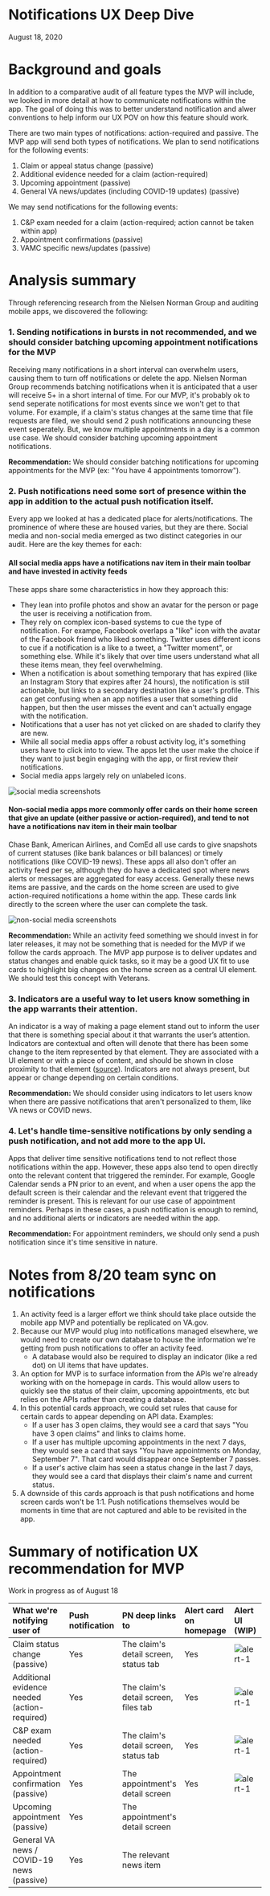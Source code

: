 # Notifications UX Deep Dive

August 18, 2020

# Background and goals
In addition to a comparative audit of all feature types the MVP will include, we looked in more detail at how to communicate notifications within the app. The goal of doing this was to better understand notification and alwer conventions to help inform our UX POV on how this feature should work.

There are two main types of notifications: action-required and passive. The MVP app will send both types of notifications. We plan to send notifications for the following events:
1. Claim or appeal status change (passive)
2. Additional evidence needed for a claim (action-required)
3. Upcoming appointment (passive)
4. General VA news/updates (including COVID-19 updates) (passive)

We may send notifications for the following events:
1. C&P exam needed for a claim (action-required; action cannot be taken within app)
2. Appointment confirmations (passive)
3. VAMC specific news/updates (passive)

# Analysis summary

Through referencing research from the Nielsen Norman Group and auditing mobile apps, we discovered the following:

### 1. Sending notifications in bursts in not recommended, and we should consider batching upcoming appointment notifications for the MVP 
Receiving many notifications in a short interval can overwhelm users, causing them to turn off notifications or delete the app. Nielsen Norman Group recommends batching notifications when it is anticipated that a user will receive 5+ in a short internal of time. For our MVP, it's probably ok to send seperate notifications for most events since we won't get to that volume. For example, if a claim's status changes at the same time that file requests are filed, we should send 2 push notifications announcing these event seperately. But, we know multiple appointments in a day is a common use case. We should consider batching upcoming appointment notifications. 

**Recommendation:** We should consider batching notifications for upcoming appointments for the MVP (ex: "You have 4 appointments tomorrow"). 


### 2. Push notifications need some sort of presence within the app in addition to the actual push notification itself. 
Every app we looked at has a dedicated place for alerts/notifications. The prominence of where these are housed varies, but they are there. Social media and non-social media emerged as two distinct categories in our audit. Here are the key themes for each:

#### All social media apps have a notifications nav item in their main toolbar and have invested in activity feeds
These apps share some characteristics in how they approach this: 
- They lean into profile photos and show an avatar for the person or page the user is receiving a notification from.
- They rely on complex icon-based systems to cue the type of notification. For exampe, Facebook overlaps a "like" icon with the avatar of the Facebook friend who liked something. Twitter uses different icons to cue if a notification is a like to a tweet, a "Twitter moment", or something else. While it's likely that over time users understand what all these items mean, they feel overwhelming. 
- When a notification is about something temporary that has expired (like an Instagram Story that expires after 24 hours), the notification is still actionable, but links to a secondary destination like a user's profile. This can get confusing when an app notifies a user that something did happen, but then the user misses the event and can't actually engage with the notification.
- Notifications that a user has not yet clicked on are shaded to clarify they are new. 
- While all social media apps offer a robust activity log, it's something users have to click into to view. The apps let the user make the choice if they want to just begin engaging with the app, or first review their notifications.
- Social media apps largely rely on unlabeled icons.

![social media screenshots](https://github.com/department-of-veterans-affairs/va.gov-team/blob/master/products/va-mobile-app/ux-research/comparative-feature-analysis/screenshots/notifications-activity-audit-social-media.png)

#### Non-social media apps more commonly offer cards on their home screen that give an update (either passive or action-required), and tend to not have a notifications nav item in their main toolbar
Chase Bank, American Airlines, and ComEd all use cards to give snapshots of current statuses (like bank balances or bill balances) or timely notifications (like COVID-19 news). These apps all also don't offer an activity feed per se, although they do have a dedicated spot where news alerts or messages are aggregated for easy access. Generally these news items are passive, and the cards on the home screen are used to give action-required notifications a home within the app. These cards link directly to the screen where the user can complete the task. 

![non-social media screenshots](https://github.com/department-of-veterans-affairs/va.gov-team/blob/master/products/va-mobile-app/ux-research/comparative-feature-analysis/screenshots/notifications-activity-audit-non-social-media.png)

**Recommendation:** While an activity feed something we should invest in for later releases, it may not be something that is needed for the MVP if we follow the cards approach. The MVP app purpose is to deliver updates and status changes and enable quick tasks, so it may be a good UX fit to use cards to highlight big changes on the home screen as a central UI element. We should test this concept with Veterans. 

### 3. Indicators are a useful way to let users know something in the app warrants their attention. 
An indicator is a way of making a page element stand out to inform the user that there is something special about it that warrants the user’s attention. Indicators are contextual and often will denote that there has been some change to the item represented by that element. They are associated with a UI element or with a piece of content, and should be shown in close proximity to that element ([source](https://www.nngroup.com/articles/indicators-validations-notifications/)). Indicators are not always present, but appear or change depending on certain conditions.

**Recommendation:** We should consider using indicators to let users know when there are passive notifications that aren't personalized to them, like VA news or COVID news. 

### 4. Let's handle time-sensitive notifications by only sending a push notification, and not add more to the app UI. 
Apps that deliver time sensitive notifications tend to not reflect those notifications within the app. However, these apps also tend to open directly onto the relevant content that triggered the reminder. For example, Google Calendar sends a PN prior to an event, and when a user opens the app the default screen is their calendar and the relevant event that triggered the reminder is present. This is relevant for our use case of appointment reminders. Perhaps in these cases, a push notification is enough to remind, and no additional alerts or indicators are needed within the app.

**Recommendation:** For appointment reminders, we should only send a push notification since it's time sensitive in nature.



# Notes from 8/20 team sync on notifications 
1. An activity feed is a larger effort we think should take place outside the mobile app MVP and potentially be replicated on VA.gov. 
2. Because our MVP would plug into notifications managed elsewhere, we would need to create our own database to house the information we're getting from push notifications to offer an activity feed.
      - A database would also be required to display an indicator (like a red dot) on UI items that have updates.
3. An option for MVP is to surface information from the APIs we're already working with on the homepage in cards. This would allow users to quickly see the status of their claim, upcoming appointments, etc but relies on the APIs rather than creating a database.
4. In this potential cards approach, we could set rules that cause for certain cards to appear depending on API data. Examples: 
    - If a user has 3 open claims, they would see a card that says "You have 3 open claims" and links to claims home.
    - If a user has multiple upcoming appointments in the next 7 days, they would see a card that says "You have appointments on Monday, September 7". That card would disappear once September 7 passes.
   - If a user's active claim has seen a status change in the last 7 days, they would see a card that displays their claim's name and current status. 
5. A downside of this cards approach is that push notifications and home screen cards won't be 1:1. Push notifications themselves would be moments in time that are not captured and able to be revisited in the app.


# Summary of notification UX recommendation for MVP 

Work in progress as of August 18

| What we're notifying user of  	|  Push notification 	|  PN deep links to |   Alert card on homepage	| Alert UI (WIP) |  Indicator 	|
|:---	|:---	|:---	|:---	|:---	|:---	
|  Claim status change (passive) 	|   Yes	|  The claim's detail screen, status tab  	| Yes	|  ![alert-1](https://github.com/department-of-veterans-affairs/va.gov-team/blob/master/products/va-mobile-app/ux-research/comparative-feature-analysis/screenshots/claim-status-change.png)|   |
|  Additional evidence needed (action-required)	|  Yes 	|  The claim's detail screen, files tab 	|   Yes	|  ![alert-1](https://github.com/department-of-veterans-affairs/va.gov-team/blob/master/products/va-mobile-app/ux-research/comparative-feature-analysis/screenshots/alert-card-1.png) 	| |
|  C&P exam needed (action-required)	|   Yes	|   The claim's detail screen, status tab	|   Yes	|  ![alert-1](https://github.com/department-of-veterans-affairs/va.gov-team/blob/master/products/va-mobile-app/ux-research/comparative-feature-analysis/screenshots/alert-card-2.png) 	| |
|  Appointment confirmation (passive) 	|  Yes 	|  The appointment's detail screen 	|  Yes 	|  ![alert-1](https://github.com/department-of-veterans-affairs/va.gov-team/blob/master/products/va-mobile-app/ux-research/comparative-feature-analysis/screenshots/appointment-confirmation.png)	| |
|  Upcoming appointment (passive) 	|   Yes	|   The appointment's detail screen	|   	|   	| |
|  General VA news / COVID-19 news (passive) 	|   Yes	|  The relevant news item  	|   	|   	| Yes |




